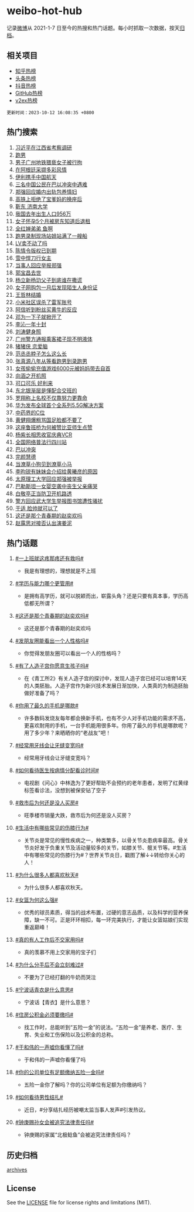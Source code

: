 # weibo-hot-hub

记录[微博](https://www.weibo.com)从 2021-1-7 日至今的热搜和热门话题。每小时抓取一次数据，按天[归档](archives)。

## 相关项目

- [知乎热榜](https://github.com/lonnyzhang423/zhihu-hot-hub)
- [头条热榜](https://github.com/lonnyzhang423/toutiao-hot-hub)
- [抖音热榜](https://github.com/lonnyzhang423/douyin-hot-hub)
- [GitHub热榜](https://github.com/lonnyzhang423/github-hot-hub)
- [v2ex热榜](https://github.com/lonnyzhang423/v2ex-hot-hub)


`更新时间：2023-10-12 16:08:35 +0800`

## 热门搜索

1. [习近平在江西省考察调研](https://m.weibo.cn/search?containerid=100103type%3D1%26t%3D10%26q%3D%23%E4%B9%A0%E8%BF%91%E5%B9%B3%E5%9C%A8%E6%B1%9F%E8%A5%BF%E7%9C%81%E8%80%83%E5%AF%9F%E8%B0%83%E7%A0%94%23&stream_entry_id=51&isnewpage=1&extparam=seat%3D1%26stream_entry_id%3D51%26pos%3D0%26filter_type%3Drealtimehot%26q%3D%2523%25E4%25B9%25A0%25E8%25BF%2591%25E5%25B9%25B3%25E5%259C%25A8%25E6%25B1%259F%25E8%25A5%25BF%25E7%259C%2581%25E8%2580%2583%25E5%25AF%259F%25E8%25B0%2583%25E7%25A0%2594%2523%26dgr%3D0%26c_type%3D51%26cate%3D10103%26display_time%3D1697098114%26pre_seqid%3D169709811424102026166)
1. [跑男](https://m.weibo.cn/search?containerid=100103type%3D1%26t%3D10%26q%3D%E8%B7%91%E7%94%B7&stream_entry_id=31&isnewpage=1&extparam=seat%3D1%26band_rank%3D1%26cate%3D5001%26stream_entry_id%3D31%26lcate%3D5001%26q%3D%25E8%25B7%2591%25E7%2594%25B7%26pos%3D0%26flag%3D16%26c_type%3D31%26dgr%3D0%26realpos%3D1%26filter_type%3Drealtimehot%26display_time%3D1697098114%26pre_seqid%3D169709811424102026166)
1. [男子广州地铁猥亵女子被行拘](https://m.weibo.cn/search?containerid=100103type%3D1%26t%3D10%26q%3D%23%E7%94%B7%E5%AD%90%E5%B9%BF%E5%B7%9E%E5%9C%B0%E9%93%81%E7%8C%A5%E4%BA%B5%E5%A5%B3%E5%AD%90%E8%A2%AB%E8%A1%8C%E6%8B%98%23&stream_entry_id=31&isnewpage=1&extparam=seat%3D1%26band_rank%3D2%26cate%3D5001%26stream_entry_id%3D31%26lcate%3D5001%26q%3D%2523%25E7%2594%25B7%25E5%25AD%2590%25E5%25B9%25BF%25E5%25B7%259E%25E5%259C%25B0%25E9%2593%2581%25E7%258C%25A5%25E4%25BA%25B5%25E5%25A5%25B3%25E5%25AD%2590%25E8%25A2%25AB%25E8%25A1%258C%25E6%258B%2598%2523%26pos%3D1%26flag%3D1%26c_type%3D31%26dgr%3D0%26realpos%3D2%26filter_type%3Drealtimehot%26display_time%3D1697098114%26pre_seqid%3D169709811424102026166)
1. [在阿根廷采撷多彩风情](https://m.weibo.cn/search?containerid=100103type%3D1%26t%3D10%26q%3D%23%E5%9C%A8%E9%98%BF%E6%A0%B9%E5%BB%B7%E9%87%87%E6%92%B7%E5%A4%9A%E5%BD%A9%E9%A3%8E%E6%83%85%23&stream_entry_id=31&isnewpage=1&extparam=seat%3D1%26band_rank%3D3%26cate%3D5001%26stream_entry_id%3D31%26lcate%3D5001%26q%3D%2523%25E5%259C%25A8%25E9%2598%25BF%25E6%25A0%25B9%25E5%25BB%25B7%25E9%2587%2587%25E6%2592%25B7%25E5%25A4%259A%25E5%25BD%25A9%25E9%25A3%258E%25E6%2583%2585%2523%26pos%3D2%26flag%3D1%26c_type%3D31%26dgr%3D0%26realpos%3D3%26filter_type%3Drealtimehot%26display_time%3D1697098114%26pre_seqid%3D169709811424102026166)
1. [伊利携手中国航天](https://m.weibo.cn/search?containerid=100103type%3D1%26t%3D10%26q%3D%23%E4%BC%8A%E5%88%A9%E6%90%BA%E6%89%8B%E4%B8%AD%E5%9B%BD%E8%88%AA%E5%A4%A9%23&stream_entry_id=31&isnewpage=1&extparam=seat%3D1%26band_rank%3D4%26stream_entry_id%3D31%26is_ad_pos%3D1%26adid%3D207542%26lcate%3D5001%26topic_ad%3D1%26pos%3D3%26filter_type%3Drealtimehot%26q%3D%2523%25E4%25BC%258A%25E5%2588%25A9%25E6%2590%25BA%25E6%2589%258B%25E4%25B8%25AD%25E5%259B%25BD%25E8%2588%25AA%25E5%25A4%25A9%2523%26dgr%3D0%26c_type%3D31%26cate%3D5001%26display_time%3D1697098114%26pre_seqid%3D169709811424102026166)
1. [三名中国公民在巴以冲突中遇难](https://m.weibo.cn/search?containerid=100103type%3D1%26t%3D10%26q%3D%23%E4%B8%89%E5%90%8D%E4%B8%AD%E5%9B%BD%E5%85%AC%E6%B0%91%E5%9C%A8%E5%B7%B4%E4%BB%A5%E5%86%B2%E7%AA%81%E4%B8%AD%E9%81%87%E9%9A%BE%23&stream_entry_id=31&isnewpage=1&extparam=seat%3D1%26band_rank%3D4%26cate%3D5001%26stream_entry_id%3D31%26lcate%3D5001%26q%3D%2523%25E4%25B8%2589%25E5%2590%258D%25E4%25B8%25AD%25E5%259B%25BD%25E5%2585%25AC%25E6%25B0%2591%25E5%259C%25A8%25E5%25B7%25B4%25E4%25BB%25A5%25E5%2586%25B2%25E7%25AA%2581%25E4%25B8%25AD%25E9%2581%2587%25E9%259A%25BE%2523%26pos%3D4%26flag%3D1%26c_type%3D31%26dgr%3D0%26realpos%3D4%26filter_type%3Drealtimehot%26display_time%3D1697098114%26pre_seqid%3D169709811424102026166)
1. [郑强回应婚内出轨包养情妇](https://m.weibo.cn/search?containerid=100103type%3D1%26t%3D10%26q%3D%23%E9%83%91%E5%BC%BA%E5%9B%9E%E5%BA%94%E5%A9%9A%E5%86%85%E5%87%BA%E8%BD%A8%E5%8C%85%E5%85%BB%E6%83%85%E5%A6%87%23&stream_entry_id=31&isnewpage=1&extparam=seat%3D1%26band_rank%3D5%26cate%3D5001%26stream_entry_id%3D31%26lcate%3D5001%26q%3D%2523%25E9%2583%2591%25E5%25BC%25BA%25E5%259B%259E%25E5%25BA%2594%25E5%25A9%259A%25E5%2586%2585%25E5%2587%25BA%25E8%25BD%25A8%25E5%258C%2585%25E5%2585%25BB%25E6%2583%2585%25E5%25A6%2587%2523%26pos%3D5%26flag%3D2%26c_type%3D31%26dgr%3D0%26realpos%3D5%26filter_type%3Drealtimehot%26display_time%3D1697098114%26pre_seqid%3D169709811424102026166)
1. [高铁上拒绝了宝爹妈的换座后](https://m.weibo.cn/search?containerid=100103type%3D1%26t%3D10%26q%3D%23%E9%AB%98%E9%93%81%E4%B8%8A%E6%8B%92%E7%BB%9D%E4%BA%86%E5%AE%9D%E7%88%B9%E5%A6%88%E7%9A%84%E6%8D%A2%E5%BA%A7%E5%90%8E%23&stream_entry_id=31&isnewpage=1&extparam=seat%3D1%26band_rank%3D6%26cate%3D5001%26stream_entry_id%3D31%26lcate%3D5001%26q%3D%2523%25E9%25AB%2598%25E9%2593%2581%25E4%25B8%258A%25E6%258B%2592%25E7%25BB%259D%25E4%25BA%2586%25E5%25AE%259D%25E7%2588%25B9%25E5%25A6%2588%25E7%259A%2584%25E6%258D%25A2%25E5%25BA%25A7%25E5%2590%258E%2523%26pos%3D6%26flag%3D2%26c_type%3D31%26dgr%3D0%26realpos%3D6%26filter_type%3Drealtimehot%26display_time%3D1697098114%26pre_seqid%3D169709811424102026166)
1. [靳东 济南大学](https://m.weibo.cn/search?containerid=100103type%3D1%26t%3D10%26q%3D%E9%9D%B3%E4%B8%9C+%E6%B5%8E%E5%8D%97%E5%A4%A7%E5%AD%A6&stream_entry_id=31&isnewpage=1&extparam=seat%3D1%26band_rank%3D7%26cate%3D5001%26stream_entry_id%3D31%26lcate%3D5001%26q%3D%25E9%259D%25B3%25E4%25B8%259C%2520%25E6%25B5%258E%25E5%258D%2597%25E5%25A4%25A7%25E5%25AD%25A6%26pos%3D7%26flag%3D1%26c_type%3D31%26dgr%3D0%26realpos%3D7%26filter_type%3Drealtimehot%26display_time%3D1697098114%26pre_seqid%3D169709811424102026166)
1. [我国去年出生人口956万](https://m.weibo.cn/search?containerid=100103type%3D1%26t%3D10%26q%3D%23%E6%88%91%E5%9B%BD%E5%8E%BB%E5%B9%B4%E5%87%BA%E7%94%9F%E4%BA%BA%E5%8F%A3956%E4%B8%87%23&stream_entry_id=31&isnewpage=1&extparam=seat%3D1%26band_rank%3D8%26cate%3D5001%26stream_entry_id%3D31%26lcate%3D5001%26q%3D%2523%25E6%2588%2591%25E5%259B%25BD%25E5%258E%25BB%25E5%25B9%25B4%25E5%2587%25BA%25E7%2594%259F%25E4%25BA%25BA%25E5%258F%25A3956%25E4%25B8%2587%2523%26pos%3D8%26flag%3D1%26c_type%3D31%26dgr%3D0%26realpos%3D8%26filter_type%3Drealtimehot%26display_time%3D1697098114%26pre_seqid%3D169709811424102026166)
1. [女子怀孕5个月被房东知道后退租](https://m.weibo.cn/search?containerid=100103type%3D1%26t%3D10%26q%3D%23%E5%A5%B3%E5%AD%90%E6%80%80%E5%AD%955%E4%B8%AA%E6%9C%88%E8%A2%AB%E6%88%BF%E4%B8%9C%E7%9F%A5%E9%81%93%E5%90%8E%E9%80%80%E7%A7%9F%23&stream_entry_id=31&isnewpage=1&extparam=seat%3D1%26band_rank%3D9%26cate%3D5001%26stream_entry_id%3D31%26lcate%3D5001%26q%3D%2523%25E5%25A5%25B3%25E5%25AD%2590%25E6%2580%2580%25E5%25AD%25955%25E4%25B8%25AA%25E6%259C%2588%25E8%25A2%25AB%25E6%2588%25BF%25E4%25B8%259C%25E7%259F%25A5%25E9%2581%2593%25E5%2590%258E%25E9%2580%2580%25E7%25A7%259F%2523%26pos%3D9%26flag%3D2%26c_type%3D31%26dgr%3D0%26realpos%3D9%26filter_type%3Drealtimehot%26display_time%3D1697098114%26pre_seqid%3D169709811424102026166)
1. [全红婵弟弟 鱼啊](https://m.weibo.cn/search?containerid=100103type%3D1%26t%3D10%26q%3D%E5%85%A8%E7%BA%A2%E5%A9%B5%E5%BC%9F%E5%BC%9F+%E9%B1%BC%E5%95%8A&stream_entry_id=31&isnewpage=1&extparam=seat%3D1%26band_rank%3D10%26cate%3D5001%26stream_entry_id%3D31%26lcate%3D5001%26q%3D%25E5%2585%25A8%25E7%25BA%25A2%25E5%25A9%25B5%25E5%25BC%259F%25E5%25BC%259F%2520%25E9%25B1%25BC%25E5%2595%258A%26pos%3D10%26flag%3D0%26c_type%3D31%26dgr%3D0%26realpos%3D10%26filter_type%3Drealtimehot%26display_time%3D1697098114%26pre_seqid%3D169709811424102026166)
1. [跑男录制现场站姐站满了一艘船](https://m.weibo.cn/search?containerid=100103type%3D1%26t%3D10%26q%3D%23%E8%B7%91%E7%94%B7%E5%BD%95%E5%88%B6%E7%8E%B0%E5%9C%BA%E7%AB%99%E5%A7%90%E7%AB%99%E6%BB%A1%E4%BA%86%E4%B8%80%E8%89%98%E8%88%B9%23&stream_entry_id=31&isnewpage=1&extparam=seat%3D1%26band_rank%3D11%26cate%3D5001%26stream_entry_id%3D31%26lcate%3D5001%26q%3D%2523%25E8%25B7%2591%25E7%2594%25B7%25E5%25BD%2595%25E5%2588%25B6%25E7%258E%25B0%25E5%259C%25BA%25E7%25AB%2599%25E5%25A7%2590%25E7%25AB%2599%25E6%25BB%25A1%25E4%25BA%2586%25E4%25B8%2580%25E8%2589%2598%25E8%2588%25B9%2523%26pos%3D11%26flag%3D1%26c_type%3D31%26dgr%3D0%26realpos%3D11%26filter_type%3Drealtimehot%26display_time%3D1697098114%26pre_seqid%3D169709811424102026166)
1. [LV卖不动了吗](https://m.weibo.cn/search?containerid=100103type%3D1%26t%3D10%26q%3D%23LV%E5%8D%96%E4%B8%8D%E5%8A%A8%E4%BA%86%E5%90%97%23&stream_entry_id=31&isnewpage=1&extparam=seat%3D1%26band_rank%3D12%26cate%3D5001%26stream_entry_id%3D31%26lcate%3D5001%26q%3D%2523LV%25E5%258D%2596%25E4%25B8%258D%25E5%258A%25A8%25E4%25BA%2586%25E5%2590%2597%2523%26pos%3D12%26flag%3D1%26c_type%3D31%26dgr%3D0%26realpos%3D12%26filter_type%3Drealtimehot%26display_time%3D1697098114%26pre_seqid%3D169709811424102026166)
1. [陈情令版权已到期](https://m.weibo.cn/search?containerid=100103type%3D1%26t%3D10%26q%3D%23%E9%99%88%E6%83%85%E4%BB%A4%E7%89%88%E6%9D%83%E5%B7%B2%E5%88%B0%E6%9C%9F%23&stream_entry_id=31&isnewpage=1&extparam=seat%3D1%26band_rank%3D13%26cate%3D5001%26stream_entry_id%3D31%26lcate%3D5001%26q%3D%2523%25E9%2599%2588%25E6%2583%2585%25E4%25BB%25A4%25E7%2589%2588%25E6%259D%2583%25E5%25B7%25B2%25E5%2588%25B0%25E6%259C%259F%2523%26pos%3D13%26flag%3D1%26c_type%3D31%26dgr%3D0%26realpos%3D13%26filter_type%3Drealtimehot%26display_time%3D1697098114%26pre_seqid%3D169709811424102026166)
1. [雪中悍刀行女主](https://m.weibo.cn/search?containerid=100103type%3D1%26t%3D10%26q%3D%23%E9%9B%AA%E4%B8%AD%E6%82%8D%E5%88%80%E8%A1%8C%E5%A5%B3%E4%B8%BB%23&stream_entry_id=31&isnewpage=1&extparam=seat%3D1%26band_rank%3D14%26cate%3D5001%26stream_entry_id%3D31%26lcate%3D5001%26q%3D%2523%25E9%259B%25AA%25E4%25B8%25AD%25E6%2582%258D%25E5%2588%2580%25E8%25A1%258C%25E5%25A5%25B3%25E4%25B8%25BB%2523%26pos%3D14%26flag%3D0%26c_type%3D31%26dgr%3D0%26realpos%3D14%26filter_type%3Drealtimehot%26display_time%3D1697098114%26pre_seqid%3D169709811424102026166)
1. [当事人回应举报郑强](https://m.weibo.cn/search?containerid=100103type%3D1%26t%3D10%26q%3D%23%E5%BD%93%E4%BA%8B%E4%BA%BA%E5%9B%9E%E5%BA%94%E4%B8%BE%E6%8A%A5%E9%83%91%E5%BC%BA%23&stream_entry_id=31&isnewpage=1&extparam=seat%3D1%26band_rank%3D15%26cate%3D5001%26stream_entry_id%3D31%26lcate%3D5001%26q%3D%2523%25E5%25BD%2593%25E4%25BA%258B%25E4%25BA%25BA%25E5%259B%259E%25E5%25BA%2594%25E4%25B8%25BE%25E6%258A%25A5%25E9%2583%2591%25E5%25BC%25BA%2523%26pos%3D15%26flag%3D1%26c_type%3D31%26dgr%3D0%26realpos%3D15%26filter_type%3Drealtimehot%26display_time%3D1697098114%26pre_seqid%3D169709811424102026166)
1. [郭宝昌去世](https://m.weibo.cn/search?containerid=100103type%3D1%26t%3D10%26q%3D%23%E9%83%AD%E5%AE%9D%E6%98%8C%E5%8E%BB%E4%B8%96%23&stream_entry_id=31&isnewpage=1&extparam=seat%3D1%26band_rank%3D16%26cate%3D5001%26stream_entry_id%3D31%26lcate%3D5001%26q%3D%2523%25E9%2583%25AD%25E5%25AE%259D%25E6%2598%258C%25E5%258E%25BB%25E4%25B8%2596%2523%26pos%3D16%26flag%3D1%26c_type%3D31%26dgr%3D0%26realpos%3D16%26filter_type%3Drealtimehot%26display_time%3D1697098114%26pre_seqid%3D169709811424102026166)
1. [杨立新杨玏父子到底谁在撒谎](https://m.weibo.cn/search?containerid=100103type%3D1%26t%3D10%26q%3D%23%E6%9D%A8%E7%AB%8B%E6%96%B0%E6%9D%A8%E7%8E%8F%E7%88%B6%E5%AD%90%E5%88%B0%E5%BA%95%E8%B0%81%E5%9C%A8%E6%92%92%E8%B0%8E%23&stream_entry_id=31&isnewpage=1&extparam=seat%3D1%26band_rank%3D17%26cate%3D5001%26stream_entry_id%3D31%26lcate%3D5001%26q%3D%2523%25E6%259D%25A8%25E7%25AB%258B%25E6%2596%25B0%25E6%259D%25A8%25E7%258E%258F%25E7%2588%25B6%25E5%25AD%2590%25E5%2588%25B0%25E5%25BA%2595%25E8%25B0%2581%25E5%259C%25A8%25E6%2592%2592%25E8%25B0%258E%2523%26pos%3D17%26flag%3D2%26c_type%3D31%26dgr%3D0%26realpos%3D17%26filter_type%3Drealtimehot%26display_time%3D1697098114%26pre_seqid%3D169709811424102026166)
1. [女子网购包一月后发现陌生人身份证](https://m.weibo.cn/search?containerid=100103type%3D1%26t%3D10%26q%3D%23%E5%A5%B3%E5%AD%90%E7%BD%91%E8%B4%AD%E5%8C%85%E4%B8%80%E6%9C%88%E5%90%8E%E5%8F%91%E7%8E%B0%E9%99%8C%E7%94%9F%E4%BA%BA%E8%BA%AB%E4%BB%BD%E8%AF%81%23&stream_entry_id=31&isnewpage=1&extparam=seat%3D1%26band_rank%3D18%26cate%3D5001%26stream_entry_id%3D31%26lcate%3D5001%26q%3D%2523%25E5%25A5%25B3%25E5%25AD%2590%25E7%25BD%2591%25E8%25B4%25AD%25E5%258C%2585%25E4%25B8%2580%25E6%259C%2588%25E5%2590%258E%25E5%258F%2591%25E7%258E%25B0%25E9%2599%258C%25E7%2594%259F%25E4%25BA%25BA%25E8%25BA%25AB%25E4%25BB%25BD%25E8%25AF%2581%2523%26pos%3D18%26flag%3D0%26c_type%3D31%26dgr%3D0%26realpos%3D18%26filter_type%3Drealtimehot%26display_time%3D1697098114%26pre_seqid%3D169709811424102026166)
1. [王哲林结婚](https://m.weibo.cn/search?containerid=100103type%3D1%26t%3D10%26q%3D%E7%8E%8B%E5%93%B2%E6%9E%97%E7%BB%93%E5%A9%9A&stream_entry_id=31&isnewpage=1&extparam=seat%3D1%26band_rank%3D19%26cate%3D5001%26stream_entry_id%3D31%26lcate%3D5001%26q%3D%25E7%258E%258B%25E5%2593%25B2%25E6%259E%2597%25E7%25BB%2593%25E5%25A9%259A%26pos%3D19%26flag%3D1%26c_type%3D31%26dgr%3D0%26realpos%3D19%26filter_type%3Drealtimehot%26display_time%3D1697098114%26pre_seqid%3D169709811424102026166)
1. [小米社区误杀了雷军账号](https://m.weibo.cn/search?containerid=100103type%3D1%26t%3D10%26q%3D%23%E5%B0%8F%E7%B1%B3%E7%A4%BE%E5%8C%BA%E8%AF%AF%E6%9D%80%E4%BA%86%E9%9B%B7%E5%86%9B%E8%B4%A6%E5%8F%B7%23&stream_entry_id=31&isnewpage=1&extparam=seat%3D1%26band_rank%3D20%26cate%3D5001%26stream_entry_id%3D31%26lcate%3D5001%26q%3D%2523%25E5%25B0%258F%25E7%25B1%25B3%25E7%25A4%25BE%25E5%258C%25BA%25E8%25AF%25AF%25E6%259D%2580%25E4%25BA%2586%25E9%259B%25B7%25E5%2586%259B%25E8%25B4%25A6%25E5%258F%25B7%2523%26pos%3D20%26flag%3D1%26c_type%3D31%26dgr%3D0%26realpos%3D20%26filter_type%3Drealtimehot%26display_time%3D1697098114%26pre_seqid%3D169709811424102026166)
1. [阿信听到粉丝买黄牛的反应](https://m.weibo.cn/search?containerid=100103type%3D1%26t%3D10%26q%3D%23%E9%98%BF%E4%BF%A1%E5%90%AC%E5%88%B0%E7%B2%89%E4%B8%9D%E4%B9%B0%E9%BB%84%E7%89%9B%E7%9A%84%E5%8F%8D%E5%BA%94%23&stream_entry_id=31&isnewpage=1&extparam=seat%3D1%26band_rank%3D21%26cate%3D5001%26stream_entry_id%3D31%26lcate%3D5001%26q%3D%2523%25E9%2598%25BF%25E4%25BF%25A1%25E5%2590%25AC%25E5%2588%25B0%25E7%25B2%2589%25E4%25B8%259D%25E4%25B9%25B0%25E9%25BB%2584%25E7%2589%259B%25E7%259A%2584%25E5%258F%258D%25E5%25BA%2594%2523%26pos%3D21%26flag%3D0%26c_type%3D31%26dgr%3D0%26realpos%3D21%26filter_type%3Drealtimehot%26display_time%3D1697098114%26pre_seqid%3D169709811424102026166)
1. [邓为一下子就掀开了](https://m.weibo.cn/search?containerid=100103type%3D1%26t%3D10%26q%3D%23%E9%82%93%E4%B8%BA%E4%B8%80%E4%B8%8B%E5%AD%90%E5%B0%B1%E6%8E%80%E5%BC%80%E4%BA%86%23&stream_entry_id=31&isnewpage=1&extparam=seat%3D1%26band_rank%3D22%26cate%3D5001%26stream_entry_id%3D31%26lcate%3D5001%26q%3D%2523%25E9%2582%2593%25E4%25B8%25BA%25E4%25B8%2580%25E4%25B8%258B%25E5%25AD%2590%25E5%25B0%25B1%25E6%258E%2580%25E5%25BC%2580%25E4%25BA%2586%2523%26pos%3D22%26flag%3D0%26c_type%3D31%26dgr%3D0%26realpos%3D22%26filter_type%3Drealtimehot%26display_time%3D1697098114%26pre_seqid%3D169709811424102026166)
1. [李沁一年十封](https://m.weibo.cn/search?containerid=100103type%3D1%26t%3D10%26q%3D%23%E6%9D%8E%E6%B2%81%E4%B8%80%E5%B9%B4%E5%8D%81%E5%B0%81%23&stream_entry_id=31&isnewpage=1&extparam=seat%3D1%26band_rank%3D23%26cate%3D5001%26stream_entry_id%3D31%26lcate%3D5001%26q%3D%2523%25E6%259D%258E%25E6%25B2%2581%25E4%25B8%2580%25E5%25B9%25B4%25E5%258D%2581%25E5%25B0%2581%2523%26pos%3D23%26flag%3D1%26c_type%3D31%26dgr%3D0%26realpos%3D23%26filter_type%3Drealtimehot%26display_time%3D1697098114%26pre_seqid%3D169709811424102026166)
1. [刘涛健身照](https://m.weibo.cn/search?containerid=100103type%3D1%26t%3D10%26q%3D%E5%88%98%E6%B6%9B%E5%81%A5%E8%BA%AB%E7%85%A7&stream_entry_id=31&isnewpage=1&extparam=seat%3D1%26band_rank%3D24%26cate%3D5001%26stream_entry_id%3D31%26lcate%3D5001%26q%3D%25E5%2588%2598%25E6%25B6%259B%25E5%2581%25A5%25E8%25BA%25AB%25E7%2585%25A7%26pos%3D24%26flag%3D1%26c_type%3D31%26dgr%3D0%26realpos%3D24%26filter_type%3Drealtimehot%26display_time%3D1697098114%26pre_seqid%3D169709811424102026166)
1. [广州警方通报乘客裙子现不明液体](https://m.weibo.cn/search?containerid=100103type%3D1%26t%3D10%26q%3D%23%E5%B9%BF%E5%B7%9E%E8%AD%A6%E6%96%B9%E9%80%9A%E6%8A%A5%E4%B9%98%E5%AE%A2%E8%A3%99%E5%AD%90%E7%8E%B0%E4%B8%8D%E6%98%8E%E6%B6%B2%E4%BD%93%23&stream_entry_id=31&isnewpage=1&extparam=seat%3D1%26band_rank%3D25%26cate%3D5001%26stream_entry_id%3D31%26lcate%3D5001%26q%3D%2523%25E5%25B9%25BF%25E5%25B7%259E%25E8%25AD%25A6%25E6%2596%25B9%25E9%2580%259A%25E6%258A%25A5%25E4%25B9%2598%25E5%25AE%25A2%25E8%25A3%2599%25E5%25AD%2590%25E7%258E%25B0%25E4%25B8%258D%25E6%2598%258E%25E6%25B6%25B2%25E4%25BD%2593%2523%26pos%3D25%26flag%3D0%26c_type%3D31%26dgr%3D0%26realpos%3D25%26filter_type%3Drealtimehot%26display_time%3D1697098114%26pre_seqid%3D169709811424102026166)
1. [猪猪侠 恋爱脑](https://m.weibo.cn/search?containerid=100103type%3D1%26t%3D10%26q%3D%E7%8C%AA%E7%8C%AA%E4%BE%A0+%E6%81%8B%E7%88%B1%E8%84%91&stream_entry_id=31&isnewpage=1&extparam=seat%3D1%26band_rank%3D26%26cate%3D5001%26stream_entry_id%3D31%26lcate%3D5001%26q%3D%25E7%258C%25AA%25E7%258C%25AA%25E4%25BE%25A0%2520%25E6%2581%258B%25E7%2588%25B1%25E8%2584%2591%26pos%3D26%26flag%3D1%26c_type%3D31%26dgr%3D0%26realpos%3D26%26filter_type%3Drealtimehot%26display_time%3D1697098114%26pre_seqid%3D169709811424102026166)
1. [范丞丞脖子怎么这么长](https://m.weibo.cn/search?containerid=100103type%3D1%26t%3D10%26q%3D%23%E8%8C%83%E4%B8%9E%E4%B8%9E%E8%84%96%E5%AD%90%E6%80%8E%E4%B9%88%E8%BF%99%E4%B9%88%E9%95%BF%23&stream_entry_id=31&isnewpage=1&extparam=seat%3D1%26band_rank%3D27%26cate%3D5001%26stream_entry_id%3D31%26lcate%3D5001%26q%3D%2523%25E8%258C%2583%25E4%25B8%259E%25E4%25B8%259E%25E8%2584%2596%25E5%25AD%2590%25E6%2580%258E%25E4%25B9%2588%25E8%25BF%2599%25E4%25B9%2588%25E9%2595%25BF%2523%26pos%3D27%26flag%3D1%26c_type%3D31%26dgr%3D0%26realpos%3D27%26filter_type%3Drealtimehot%26display_time%3D1697098114%26pre_seqid%3D169709811424102026166)
1. [张真源八年从等看跑男到录跑男](https://m.weibo.cn/search?containerid=100103type%3D1%26t%3D10%26q%3D%23%E5%BC%A0%E7%9C%9F%E6%BA%90%E5%85%AB%E5%B9%B4%E4%BB%8E%E7%AD%89%E7%9C%8B%E8%B7%91%E7%94%B7%E5%88%B0%E5%BD%95%E8%B7%91%E7%94%B7%23&stream_entry_id=31&isnewpage=1&extparam=seat%3D1%26band_rank%3D28%26cate%3D5001%26stream_entry_id%3D31%26lcate%3D5001%26q%3D%2523%25E5%25BC%25A0%25E7%259C%259F%25E6%25BA%2590%25E5%2585%25AB%25E5%25B9%25B4%25E4%25BB%258E%25E7%25AD%2589%25E7%259C%258B%25E8%25B7%2591%25E7%2594%25B7%25E5%2588%25B0%25E5%25BD%2595%25E8%25B7%2591%25E7%2594%25B7%2523%26pos%3D28%26flag%3D1%26c_type%3D31%26dgr%3D0%26realpos%3D28%26filter_type%3Drealtimehot%26display_time%3D1697098114%26pre_seqid%3D169709811424102026166)
1. [女孩偷偷充值游戏6000元被妈妈带去自首](https://m.weibo.cn/search?containerid=100103type%3D1%26t%3D10%26q%3D%23%E5%A5%B3%E5%AD%A9%E5%81%B7%E5%81%B7%E5%85%85%E5%80%BC%E6%B8%B8%E6%88%8F6000%E5%85%83%E8%A2%AB%E5%A6%88%E5%A6%88%E5%B8%A6%E5%8E%BB%E8%87%AA%E9%A6%96%23&stream_entry_id=31&isnewpage=1&extparam=seat%3D1%26band_rank%3D29%26cate%3D5001%26stream_entry_id%3D31%26lcate%3D5001%26q%3D%2523%25E5%25A5%25B3%25E5%25AD%25A9%25E5%2581%25B7%25E5%2581%25B7%25E5%2585%2585%25E5%2580%25BC%25E6%25B8%25B8%25E6%2588%258F6000%25E5%2585%2583%25E8%25A2%25AB%25E5%25A6%2588%25E5%25A6%2588%25E5%25B8%25A6%25E5%258E%25BB%25E8%2587%25AA%25E9%25A6%2596%2523%26pos%3D29%26flag%3D0%26c_type%3D31%26dgr%3D0%26realpos%3D29%26filter_type%3Drealtimehot%26display_time%3D1697098114%26pre_seqid%3D169709811424102026166)
1. [向涵之开机照](https://m.weibo.cn/search?containerid=100103type%3D1%26t%3D10%26q%3D%23%E5%90%91%E6%B6%B5%E4%B9%8B%E5%BC%80%E6%9C%BA%E7%85%A7%23&stream_entry_id=31&isnewpage=1&extparam=seat%3D1%26band_rank%3D30%26cate%3D5001%26stream_entry_id%3D31%26lcate%3D5001%26q%3D%2523%25E5%2590%2591%25E6%25B6%25B5%25E4%25B9%258B%25E5%25BC%2580%25E6%259C%25BA%25E7%2585%25A7%2523%26pos%3D30%26flag%3D1%26c_type%3D31%26dgr%3D0%26realpos%3D30%26filter_type%3Drealtimehot%26display_time%3D1697098114%26pre_seqid%3D169709811424102026166)
1. [可口可乐 好利来](https://m.weibo.cn/search?containerid=100103type%3D1%26t%3D10%26q%3D%E5%8F%AF%E5%8F%A3%E5%8F%AF%E4%B9%90+%E5%A5%BD%E5%88%A9%E6%9D%A5&stream_entry_id=31&isnewpage=1&extparam=seat%3D1%26band_rank%3D31%26cate%3D5001%26stream_entry_id%3D31%26lcate%3D5001%26q%3D%25E5%258F%25AF%25E5%258F%25A3%25E5%258F%25AF%25E4%25B9%2590%2520%25E5%25A5%25BD%25E5%2588%25A9%25E6%259D%25A5%26pos%3D31%26flag%3D1%26c_type%3D31%26dgr%3D0%26realpos%3D31%26filter_type%3Drealtimehot%26display_time%3D1697098114%26pre_seqid%3D169709811424102026166)
1. [东北银渐层是懂配合交班的](https://m.weibo.cn/search?containerid=100103type%3D1%26t%3D10%26q%3D%23%E4%B8%9C%E5%8C%97%E9%93%B6%E6%B8%90%E5%B1%82%E6%98%AF%E6%87%82%E9%85%8D%E5%90%88%E4%BA%A4%E7%8F%AD%E7%9A%84%23&stream_entry_id=31&isnewpage=1&extparam=seat%3D1%26band_rank%3D32%26cate%3D5001%26stream_entry_id%3D31%26lcate%3D5001%26q%3D%2523%25E4%25B8%259C%25E5%258C%2597%25E9%2593%25B6%25E6%25B8%2590%25E5%25B1%2582%25E6%2598%25AF%25E6%2587%2582%25E9%2585%258D%25E5%2590%2588%25E4%25BA%25A4%25E7%258F%25AD%25E7%259A%2584%2523%26pos%3D32%26flag%3D1%26c_type%3D31%26dgr%3D0%26realpos%3D32%26filter_type%3Drealtimehot%26display_time%3D1697098114%26pre_seqid%3D169709811424102026166)
1. [罗翔称上名校不仅靠努力更靠命](https://m.weibo.cn/search?containerid=100103type%3D1%26t%3D10%26q%3D%23%E7%BD%97%E7%BF%94%E7%A7%B0%E4%B8%8A%E5%90%8D%E6%A0%A1%E4%B8%8D%E4%BB%85%E9%9D%A0%E5%8A%AA%E5%8A%9B%E6%9B%B4%E9%9D%A0%E5%91%BD%23&stream_entry_id=31&isnewpage=1&extparam=seat%3D1%26band_rank%3D33%26cate%3D5001%26stream_entry_id%3D31%26lcate%3D5001%26q%3D%2523%25E7%25BD%2597%25E7%25BF%2594%25E7%25A7%25B0%25E4%25B8%258A%25E5%2590%258D%25E6%25A0%25A1%25E4%25B8%258D%25E4%25BB%2585%25E9%259D%25A0%25E5%258A%25AA%25E5%258A%259B%25E6%259B%25B4%25E9%259D%25A0%25E5%2591%25BD%2523%26pos%3D33%26flag%3D1%26c_type%3D31%26dgr%3D0%26realpos%3D33%26filter_type%3Drealtimehot%26display_time%3D1697098114%26pre_seqid%3D169709811424102026166)
1. [华为发布全球首个全系列5.5G解决方案](https://m.weibo.cn/search?containerid=100103type%3D1%26t%3D10%26q%3D%23%E5%8D%8E%E4%B8%BA%E5%8F%91%E5%B8%83%E5%85%A8%E7%90%83%E9%A6%96%E4%B8%AA%E5%85%A8%E7%B3%BB%E5%88%975.5G%E8%A7%A3%E5%86%B3%E6%96%B9%E6%A1%88%23&stream_entry_id=31&isnewpage=1&extparam=seat%3D1%26band_rank%3D34%26cate%3D5001%26stream_entry_id%3D31%26lcate%3D5001%26q%3D%2523%25E5%258D%258E%25E4%25B8%25BA%25E5%258F%2591%25E5%25B8%2583%25E5%2585%25A8%25E7%2590%2583%25E9%25A6%2596%25E4%25B8%25AA%25E5%2585%25A8%25E7%25B3%25BB%25E5%2588%25975.5G%25E8%25A7%25A3%25E5%2586%25B3%25E6%2596%25B9%25E6%25A1%2588%2523%26pos%3D34%26flag%3D1%26c_type%3D31%26dgr%3D0%26realpos%3D34%26filter_type%3Drealtimehot%26display_time%3D1697098114%26pre_seqid%3D169709811424102026166)
1. [中药界的C位](https://m.weibo.cn/search?containerid=100103type%3D1%26t%3D10%26q%3D%E4%B8%AD%E8%8D%AF%E7%95%8C%E7%9A%84C%E4%BD%8D&stream_entry_id=31&isnewpage=1&extparam=seat%3D1%26band_rank%3D35%26cate%3D5001%26stream_entry_id%3D31%26lcate%3D5001%26q%3D%25E4%25B8%25AD%25E8%258D%25AF%25E7%2595%258C%25E7%259A%2584C%25E4%25BD%258D%26pos%3D35%26flag%3D1%26c_type%3D31%26dgr%3D0%26realpos%3D35%26filter_type%3Drealtimehot%26display_time%3D1697098114%26pre_seqid%3D169709811424102026166)
1. [黄健翔爆粗骂国足脸都不要了](https://m.weibo.cn/search?containerid=100103type%3D1%26t%3D10%26q%3D%23%E9%BB%84%E5%81%A5%E7%BF%94%E7%88%86%E7%B2%97%E9%AA%82%E5%9B%BD%E8%B6%B3%E8%84%B8%E9%83%BD%E4%B8%8D%E8%A6%81%E4%BA%86%23&stream_entry_id=31&isnewpage=1&extparam=seat%3D1%26band_rank%3D36%26cate%3D5001%26stream_entry_id%3D31%26lcate%3D5001%26q%3D%2523%25E9%25BB%2584%25E5%2581%25A5%25E7%25BF%2594%25E7%2588%2586%25E7%25B2%2597%25E9%25AA%2582%25E5%259B%25BD%25E8%25B6%25B3%25E8%2584%25B8%25E9%2583%25BD%25E4%25B8%258D%25E8%25A6%2581%25E4%25BA%2586%2523%26pos%3D36%26flag%3D1%26c_type%3D31%26dgr%3D0%26realpos%3D36%26filter_type%3Drealtimehot%26display_time%3D1697098114%26pre_seqid%3D169709811424102026166)
1. [这座鲁班桥为何被赞比亚师生点赞](https://m.weibo.cn/search?containerid=100103type%3D1%26t%3D10%26q%3D%23%E8%BF%99%E5%BA%A7%E9%B2%81%E7%8F%AD%E6%A1%A5%E4%B8%BA%E4%BD%95%E8%A2%AB%E8%B5%9E%E6%AF%94%E4%BA%9A%E5%B8%88%E7%94%9F%E7%82%B9%E8%B5%9E%23&stream_entry_id=31&isnewpage=1&extparam=seat%3D1%26band_rank%3D37%26cate%3D5001%26stream_entry_id%3D31%26lcate%3D5001%26q%3D%2523%25E8%25BF%2599%25E5%25BA%25A7%25E9%25B2%2581%25E7%258F%25AD%25E6%25A1%25A5%25E4%25B8%25BA%25E4%25BD%2595%25E8%25A2%25AB%25E8%25B5%259E%25E6%25AF%2594%25E4%25BA%259A%25E5%25B8%2588%25E7%2594%259F%25E7%2582%25B9%25E8%25B5%259E%2523%26pos%3D37%26flag%3D1%26c_type%3D31%26dgr%3D0%26realpos%3D37%26filter_type%3Drealtimehot%26display_time%3D1697098114%26pre_seqid%3D169709811424102026166)
1. [杨紫长相思收官庆典VCR](https://m.weibo.cn/search?containerid=100103type%3D1%26t%3D10%26q%3D%23%E6%9D%A8%E7%B4%AB%E9%95%BF%E7%9B%B8%E6%80%9D%E6%94%B6%E5%AE%98%E5%BA%86%E5%85%B8VCR%23&stream_entry_id=31&isnewpage=1&extparam=seat%3D1%26band_rank%3D38%26cate%3D5001%26stream_entry_id%3D31%26lcate%3D5001%26q%3D%2523%25E6%259D%25A8%25E7%25B4%25AB%25E9%2595%25BF%25E7%259B%25B8%25E6%2580%259D%25E6%2594%25B6%25E5%25AE%2598%25E5%25BA%2586%25E5%2585%25B8VCR%2523%26pos%3D38%26flag%3D1%26c_type%3D31%26dgr%3D0%26realpos%3D38%26filter_type%3Drealtimehot%26display_time%3D1697098114%26pre_seqid%3D169709811424102026166)
1. [全国网络普法行四川站](https://m.weibo.cn/search?containerid=100103type%3D1%26t%3D10%26q%3D%23%E5%85%A8%E5%9B%BD%E7%BD%91%E7%BB%9C%E6%99%AE%E6%B3%95%E8%A1%8C%E5%9B%9B%E5%B7%9D%E7%AB%99%23&stream_entry_id=31&isnewpage=1&extparam=seat%3D1%26band_rank%3D39%26cate%3D5001%26stream_entry_id%3D31%26lcate%3D5001%26q%3D%2523%25E5%2585%25A8%25E5%259B%25BD%25E7%25BD%2591%25E7%25BB%259C%25E6%2599%25AE%25E6%25B3%2595%25E8%25A1%258C%25E5%259B%259B%25E5%25B7%259D%25E7%25AB%2599%2523%26pos%3D39%26flag%3D0%26c_type%3D31%26dgr%3D0%26realpos%3D39%26filter_type%3Drealtimehot%26display_time%3D1697098114%26pre_seqid%3D169709811424102026166)
1. [巴以冲突](https://m.weibo.cn/search?containerid=100103type%3D1%26t%3D10%26q%3D%23%E5%B7%B4%E4%BB%A5%E5%86%B2%E7%AA%81%23&stream_entry_id=31&isnewpage=1&extparam=seat%3D1%26band_rank%3D40%26cate%3D5001%26stream_entry_id%3D31%26lcate%3D5001%26q%3D%2523%25E5%25B7%25B4%25E4%25BB%25A5%25E5%2586%25B2%25E7%25AA%2581%2523%26pos%3D40%26flag%3D1%26c_type%3D31%26dgr%3D0%26realpos%3D40%26filter_type%3Drealtimehot%26display_time%3D1697098114%26pre_seqid%3D169709811424102026166)
1. [完颜慧德](https://m.weibo.cn/search?containerid=100103type%3D1%26t%3D10%26q%3D%E5%AE%8C%E9%A2%9C%E6%85%A7%E5%BE%B7&stream_entry_id=31&isnewpage=1&extparam=seat%3D1%26band_rank%3D41%26cate%3D5001%26stream_entry_id%3D31%26lcate%3D5001%26q%3D%25E5%25AE%258C%25E9%25A2%259C%25E6%2585%25A7%25E5%25BE%25B7%26pos%3D41%26flag%3D0%26c_type%3D31%26dgr%3D0%26realpos%3D41%26filter_type%3Drealtimehot%26display_time%3D1697098114%26pre_seqid%3D169709811424102026166)
1. [当潦草小狗见到潦草小马](https://m.weibo.cn/search?containerid=100103type%3D1%26t%3D10%26q%3D%23%E5%BD%93%E6%BD%A6%E8%8D%89%E5%B0%8F%E7%8B%97%E8%A7%81%E5%88%B0%E6%BD%A6%E8%8D%89%E5%B0%8F%E9%A9%AC%23&stream_entry_id=31&isnewpage=1&extparam=seat%3D1%26band_rank%3D42%26cate%3D5001%26stream_entry_id%3D31%26lcate%3D5001%26q%3D%2523%25E5%25BD%2593%25E6%25BD%25A6%25E8%258D%2589%25E5%25B0%258F%25E7%258B%2597%25E8%25A7%2581%25E5%2588%25B0%25E6%25BD%25A6%25E8%258D%2589%25E5%25B0%258F%25E9%25A9%25AC%2523%26pos%3D42%26flag%3D0%26c_type%3D31%26dgr%3D0%26realpos%3D42%26filter_type%3Drealtimehot%26display_time%3D1697098114%26pre_seqid%3D169709811424102026166)
1. [李昀锐有妹妹会介绍给黄曦彦的原因](https://m.weibo.cn/search?containerid=100103type%3D1%26t%3D10%26q%3D%23%E6%9D%8E%E6%98%80%E9%94%90%E6%9C%89%E5%A6%B9%E5%A6%B9%E4%BC%9A%E4%BB%8B%E7%BB%8D%E7%BB%99%E9%BB%84%E6%9B%A6%E5%BD%A6%E7%9A%84%E5%8E%9F%E5%9B%A0%23&stream_entry_id=31&isnewpage=1&extparam=seat%3D1%26band_rank%3D43%26cate%3D5001%26stream_entry_id%3D31%26lcate%3D5001%26q%3D%2523%25E6%259D%258E%25E6%2598%2580%25E9%2594%2590%25E6%259C%2589%25E5%25A6%25B9%25E5%25A6%25B9%25E4%25BC%259A%25E4%25BB%258B%25E7%25BB%258D%25E7%25BB%2599%25E9%25BB%2584%25E6%259B%25A6%25E5%25BD%25A6%25E7%259A%2584%25E5%258E%259F%25E5%259B%25A0%2523%26pos%3D43%26flag%3D1%26c_type%3D31%26dgr%3D0%26realpos%3D43%26filter_type%3Drealtimehot%26display_time%3D1697098114%26pre_seqid%3D169709811424102026166)
1. [太原理工大学回应郑强被举报](https://m.weibo.cn/search?containerid=100103type%3D1%26t%3D10%26q%3D%23%E5%A4%AA%E5%8E%9F%E7%90%86%E5%B7%A5%E5%A4%A7%E5%AD%A6%E5%9B%9E%E5%BA%94%E9%83%91%E5%BC%BA%E8%A2%AB%E4%B8%BE%E6%8A%A5%23&stream_entry_id=31&isnewpage=1&extparam=seat%3D1%26band_rank%3D44%26cate%3D5001%26stream_entry_id%3D31%26lcate%3D5001%26q%3D%2523%25E5%25A4%25AA%25E5%258E%259F%25E7%2590%2586%25E5%25B7%25A5%25E5%25A4%25A7%25E5%25AD%25A6%25E5%259B%259E%25E5%25BA%2594%25E9%2583%2591%25E5%25BC%25BA%25E8%25A2%25AB%25E4%25B8%25BE%25E6%258A%25A5%2523%26pos%3D44%26flag%3D1%26c_type%3D31%26dgr%3D0%26realpos%3D44%26filter_type%3Drealtimehot%26display_time%3D1697098114%26pre_seqid%3D169709811424102026166)
1. [巴勒斯坦一女婴空袭中丧生父亲痛哭](https://m.weibo.cn/search?containerid=100103type%3D1%26t%3D10%26q%3D%23%E5%B7%B4%E5%8B%92%E6%96%AF%E5%9D%A6%E4%B8%80%E5%A5%B3%E5%A9%B4%E7%A9%BA%E8%A2%AD%E4%B8%AD%E4%B8%A7%E7%94%9F%E7%88%B6%E4%BA%B2%E7%97%9B%E5%93%AD%23&stream_entry_id=31&isnewpage=1&extparam=seat%3D1%26band_rank%3D45%26cate%3D5001%26stream_entry_id%3D31%26lcate%3D5001%26q%3D%2523%25E5%25B7%25B4%25E5%258B%2592%25E6%2596%25AF%25E5%259D%25A6%25E4%25B8%2580%25E5%25A5%25B3%25E5%25A9%25B4%25E7%25A9%25BA%25E8%25A2%25AD%25E4%25B8%25AD%25E4%25B8%25A7%25E7%2594%259F%25E7%2588%25B6%25E4%25BA%25B2%25E7%2597%259B%25E5%2593%25AD%2523%26pos%3D45%26flag%3D0%26c_type%3D31%26dgr%3D0%26realpos%3D45%26filter_type%3Drealtimehot%26display_time%3D1697098114%26pre_seqid%3D169709811424102026166)
1. [白敬亭正当防卫开机路透](https://m.weibo.cn/search?containerid=100103type%3D1%26t%3D10%26q%3D%23%E7%99%BD%E6%95%AC%E4%BA%AD%E6%AD%A3%E5%BD%93%E9%98%B2%E5%8D%AB%E5%BC%80%E6%9C%BA%E8%B7%AF%E9%80%8F%23&stream_entry_id=31&isnewpage=1&extparam=seat%3D1%26band_rank%3D46%26cate%3D5001%26stream_entry_id%3D31%26lcate%3D5001%26q%3D%2523%25E7%2599%25BD%25E6%2595%25AC%25E4%25BA%25AD%25E6%25AD%25A3%25E5%25BD%2593%25E9%2598%25B2%25E5%258D%25AB%25E5%25BC%2580%25E6%259C%25BA%25E8%25B7%25AF%25E9%2580%258F%2523%26pos%3D46%26flag%3D1%26c_type%3D31%26dgr%3D0%26realpos%3D46%26filter_type%3Drealtimehot%26display_time%3D1697098114%26pre_seqid%3D169709811424102026166)
1. [警方回应武大学生举报图书馆遭性骚扰](https://m.weibo.cn/search?containerid=100103type%3D1%26t%3D10%26q%3D%23%E8%AD%A6%E6%96%B9%E5%9B%9E%E5%BA%94%E6%AD%A6%E5%A4%A7%E5%AD%A6%E7%94%9F%E4%B8%BE%E6%8A%A5%E5%9B%BE%E4%B9%A6%E9%A6%86%E9%81%AD%E6%80%A7%E9%AA%9A%E6%89%B0%23&stream_entry_id=31&isnewpage=1&extparam=seat%3D1%26band_rank%3D47%26cate%3D5001%26stream_entry_id%3D31%26lcate%3D5001%26q%3D%2523%25E8%25AD%25A6%25E6%2596%25B9%25E5%259B%259E%25E5%25BA%2594%25E6%25AD%25A6%25E5%25A4%25A7%25E5%25AD%25A6%25E7%2594%259F%25E4%25B8%25BE%25E6%258A%25A5%25E5%259B%25BE%25E4%25B9%25A6%25E9%25A6%2586%25E9%2581%25AD%25E6%2580%25A7%25E9%25AA%259A%25E6%2589%25B0%2523%26pos%3D47%26flag%3D0%26c_type%3D31%26dgr%3D0%26realpos%3D47%26filter_type%3Drealtimehot%26display_time%3D1697098114%26pre_seqid%3D169709811424102026166)
1. [于适 脸帅就可以了](https://m.weibo.cn/search?containerid=100103type%3D1%26t%3D10%26q%3D%E4%BA%8E%E9%80%82+%E8%84%B8%E5%B8%85%E5%B0%B1%E5%8F%AF%E4%BB%A5%E4%BA%86&stream_entry_id=31&isnewpage=1&extparam=seat%3D1%26band_rank%3D48%26cate%3D5001%26stream_entry_id%3D31%26lcate%3D5001%26q%3D%25E4%25BA%258E%25E9%2580%2582%2520%25E8%2584%25B8%25E5%25B8%2585%25E5%25B0%25B1%25E5%258F%25AF%25E4%25BB%25A5%25E4%25BA%2586%26pos%3D48%26flag%3D0%26c_type%3D31%26dgr%3D0%26realpos%3D48%26filter_type%3Drealtimehot%26display_time%3D1697098114%26pre_seqid%3D169709811424102026166)
1. [这还是那个青春期的赵奕欢吗](https://m.weibo.cn/search?containerid=100103type%3D1%26t%3D10%26q%3D%23%E8%BF%99%E8%BF%98%E6%98%AF%E9%82%A3%E4%B8%AA%E9%9D%92%E6%98%A5%E6%9C%9F%E7%9A%84%E8%B5%B5%E5%A5%95%E6%AC%A2%E5%90%97%23&stream_entry_id=31&isnewpage=1&extparam=seat%3D1%26band_rank%3D49%26cate%3D5001%26stream_entry_id%3D31%26lcate%3D5001%26q%3D%2523%25E8%25BF%2599%25E8%25BF%2598%25E6%2598%25AF%25E9%2582%25A3%25E4%25B8%25AA%25E9%259D%2592%25E6%2598%25A5%25E6%259C%259F%25E7%259A%2584%25E8%25B5%25B5%25E5%25A5%2595%25E6%25AC%25A2%25E5%2590%2597%2523%26pos%3D49%26flag%3D0%26c_type%3D31%26dgr%3D0%26realpos%3D49%26filter_type%3Drealtimehot%26display_time%3D1697098114%26pre_seqid%3D169709811424102026166)
1. [赵露思对接否认出演姜泥](https://m.weibo.cn/search?containerid=100103type%3D1%26t%3D10%26q%3D%23%E8%B5%B5%E9%9C%B2%E6%80%9D%E5%AF%B9%E6%8E%A5%E5%90%A6%E8%AE%A4%E5%87%BA%E6%BC%94%E5%A7%9C%E6%B3%A5%23&stream_entry_id=31&isnewpage=1&extparam=seat%3D1%26band_rank%3D50%26cate%3D5001%26stream_entry_id%3D31%26lcate%3D5001%26q%3D%2523%25E8%25B5%25B5%25E9%259C%25B2%25E6%2580%259D%25E5%25AF%25B9%25E6%258E%25A5%25E5%2590%25A6%25E8%25AE%25A4%25E5%2587%25BA%25E6%25BC%2594%25E5%25A7%259C%25E6%25B3%25A5%2523%26pos%3D50%26flag%3D0%26c_type%3D31%26dgr%3D0%26realpos%3D50%26filter_type%3Drealtimehot%26display_time%3D1697098114%26pre_seqid%3D169709811424102026166)

## 热门话题

1. [#一上班就这疼那疼还有救吗#](https://m.weibo.cn/search?containerid=231522type%3D1%26t%3D10%26q%3D%23%E4%B8%80%E4%B8%8A%E7%8F%AD%E5%B0%B1%E8%BF%99%E7%96%BC%E9%82%A3%E7%96%BC%E8%BF%98%E6%9C%89%E6%95%91%E5%90%97%23&stream_entry_id=128&isnewpage=1&extparam=seat%3D1%26pos%3D1-0-0%26unitid%3D1696995449524%26c_type%3D128%26dgr%3D0%26lcate%3D5004%26cate%3D5004%26display_time%3D1697098115%26pre_seqid%3D169709811522192359145)
    - 我是有理想的，理想就是不上班

1. [#学历与能力哪个更管用#](https://m.weibo.cn/search?containerid=231522type%3D1%26t%3D10%26q%3D%23%E5%AD%A6%E5%8E%86%E4%B8%8E%E8%83%BD%E5%8A%9B%E5%93%AA%E4%B8%AA%E6%9B%B4%E7%AE%A1%E7%94%A8%23&stream_entry_id=128&isnewpage=1&extparam=seat%3D1%26pos%3D1-0-1%26unitid%3D1697089065703%26c_type%3D128%26dgr%3D0%26lcate%3D5004%26cate%3D5004%26display_time%3D1697098115%26pre_seqid%3D169709811522192359145)
    - 是拥有高学历，就可以脱颖而出，崭露头角？还是只要有真本事，学历高低都无所谓？

1. [#这还是那个青春期的赵奕欢吗#](https://m.weibo.cn/search?containerid=231522type%3D1%26t%3D10%26q%3D%23%E8%BF%99%E8%BF%98%E6%98%AF%E9%82%A3%E4%B8%AA%E9%9D%92%E6%98%A5%E6%9C%9F%E7%9A%84%E8%B5%B5%E5%A5%95%E6%AC%A2%E5%90%97%23&stream_entry_id=128&isnewpage=1&extparam=seat%3D1%26pos%3D1-0-2%26unitid%3D1697087870288%26c_type%3D128%26dgr%3D0%26lcate%3D5004%26cate%3D5004%26display_time%3D1697098115%26pre_seqid%3D169709811522192359145)
    - 这还是那个青春期的赵奕欢吗

1. [#发朋友圈能看出一个人性格吗#](https://m.weibo.cn/search?containerid=231522type%3D1%26t%3D10%26q%3D%23%E5%8F%91%E6%9C%8B%E5%8F%8B%E5%9C%88%E8%83%BD%E7%9C%8B%E5%87%BA%E4%B8%80%E4%B8%AA%E4%BA%BA%E6%80%A7%E6%A0%BC%E5%90%97%23&stream_entry_id=128&isnewpage=1&extparam=seat%3D1%26pos%3D1-0-3%26unitid%3D1697065984331%26c_type%3D128%26dgr%3D0%26lcate%3D5004%26cate%3D5004%26display_time%3D1697098115%26pre_seqid%3D169709811522192359145)
    - 你觉得发朋友圈可以看出一个人的性格吗？

1. [#有了人造子宫你愿意生孩子吗#](https://m.weibo.cn/search?containerid=231522type%3D1%26t%3D10%26q%3D%23%E6%9C%89%E4%BA%86%E4%BA%BA%E9%80%A0%E5%AD%90%E5%AE%AB%E4%BD%A0%E6%84%BF%E6%84%8F%E7%94%9F%E5%AD%A9%E5%AD%90%E5%90%97%23&stream_entry_id=128&isnewpage=1&extparam=seat%3D1%26pos%3D1-0-4%26unitid%3D1697088799961%26c_type%3D128%26dgr%3D0%26lcate%3D5004%26cate%3D5004%26display_time%3D1697098115%26pre_seqid%3D169709811522192359145)
    - 在《青工所2》有关人造子宫的探讨中，发现人造子宫已经可以培育14天的人类胚胎。人造子宫作为新兴技术发展日渐加快，人类真的为制造胚胎做好准备了吗？

1. [#你用了最久的手机是哪款#](https://m.weibo.cn/search?containerid=231522type%3D1%26t%3D10%26q%3D%23%E4%BD%A0%E7%94%A8%E4%BA%86%E6%9C%80%E4%B9%85%E7%9A%84%E6%89%8B%E6%9C%BA%E6%98%AF%E5%93%AA%E6%AC%BE%23&stream_entry_id=128&isnewpage=1&extparam=seat%3D1%26pos%3D1-0-5%26unitid%3D1696995739983%26c_type%3D128%26dgr%3D0%26lcate%3D5004%26cate%3D5004%26display_time%3D1697098115%26pre_seqid%3D169709811522192359145)
    - 许多数码发烧友每年都会换新手机，也有不少人对手机功能的需求不高，更喜欢耐用的手机，一台手机能用很多年。你用了最久的手机是哪款呢？用了多少年？来晒晒你的“老战友”吧！

1. [#经常用牙线会让牙缝变宽吗#](https://m.weibo.cn/search?containerid=231522type%3D1%26t%3D10%26q%3D%23%E7%BB%8F%E5%B8%B8%E7%94%A8%E7%89%99%E7%BA%BF%E4%BC%9A%E8%AE%A9%E7%89%99%E7%BC%9D%E5%8F%98%E5%AE%BD%E5%90%97%23&stream_entry_id=128&isnewpage=1&extparam=seat%3D1%26pos%3D1-0-6%26unitid%3D1697065994804%26c_type%3D128%26dgr%3D0%26lcate%3D5004%26cate%3D5004%26display_time%3D1697098115%26pre_seqid%3D169709811522192359145)
    - 经常用牙线会让牙缝变宽吗？

1. [#如何看待医生按病情分配看诊时间#](https://m.weibo.cn/search?containerid=231522type%3D1%26t%3D10%26q%3D%23%E5%A6%82%E4%BD%95%E7%9C%8B%E5%BE%85%E5%8C%BB%E7%94%9F%E6%8C%89%E7%97%85%E6%83%85%E5%88%86%E9%85%8D%E7%9C%8B%E8%AF%8A%E6%97%B6%E9%97%B4%23&stream_entry_id=128&isnewpage=1&extparam=seat%3D1%26pos%3D1-0-7%26unitid%3D1697095090190%26c_type%3D128%26dgr%3D0%26lcate%3D5004%26cate%3D5004%26display_time%3D1697098115%26pre_seqid%3D169709811522192359145)
    - 电视剧《问心》中林逸为了更好帮助不会预约的老年患者，发明了红黄绿标签看诊法，没想到被保安钻了空子

1. [#救市后为何还是没人买房#](https://m.weibo.cn/search?containerid=231522type%3D1%26t%3D10%26q%3D%23%E6%95%91%E5%B8%82%E5%90%8E%E4%B8%BA%E4%BD%95%E8%BF%98%E6%98%AF%E6%B2%A1%E4%BA%BA%E4%B9%B0%E6%88%BF%23&stream_entry_id=128&isnewpage=1&extparam=seat%3D1%26pos%3D1-0-8%26unitid%3D1697038424661%26c_type%3D128%26dgr%3D0%26lcate%3D5004%26cate%3D5004%26display_time%3D1697098115%26pre_seqid%3D169709811522192359145)
    - 旺季楼市销量大跌，救市后为何还是没人买房？

1. [#生活中有哪些常见的伤膝行为#](https://m.weibo.cn/search?containerid=231522type%3D1%26t%3D10%26q%3D%23%E7%94%9F%E6%B4%BB%E4%B8%AD%E6%9C%89%E5%93%AA%E4%BA%9B%E5%B8%B8%E8%A7%81%E7%9A%84%E4%BC%A4%E8%86%9D%E8%A1%8C%E4%B8%BA%23&stream_entry_id=128&isnewpage=1&extparam=seat%3D1%26pos%3D1-0-9%26unitid%3D1697079495935%26c_type%3D128%26dgr%3D0%26lcate%3D5004%26cate%3D5004%26display_time%3D1697098115%26pre_seqid%3D169709811522192359145)
    - 关节炎是常见的慢性疾病之一，种类繁多，以骨关节炎患病率最高。骨关节炎好发于负重关节及活动量较多的关节，如膝关节、髋关节等。#生活中有哪些常见的伤膝行为#？世界关节炎日，戳图了解↓↓转给你关心的人！

1. [#为什么很多人都喜欢秋天#](https://m.weibo.cn/search?containerid=231522type%3D1%26t%3D10%26q%3D%23%E4%B8%BA%E4%BB%80%E4%B9%88%E5%BE%88%E5%A4%9A%E4%BA%BA%E9%83%BD%E5%96%9C%E6%AC%A2%E7%A7%8B%E5%A4%A9%23&stream_entry_id=128&isnewpage=1&extparam=seat%3D1%26pos%3D1-0-10%26unitid%3D1696984647317%26c_type%3D128%26dgr%3D0%26lcate%3D5004%26cate%3D5004%26display_time%3D1697098115%26pre_seqid%3D169709811522192359145)
    - 为什么很多人都喜欢秋天。

1. [#女篮为何这么强#](https://m.weibo.cn/search?containerid=231522type%3D1%26t%3D10%26q%3D%23%E5%A5%B3%E7%AF%AE%E4%B8%BA%E4%BD%95%E8%BF%99%E4%B9%88%E5%BC%BA%23&stream_entry_id=128&isnewpage=1&extparam=seat%3D1%26pos%3D1-0-11%26unitid%3D1697018263698%26c_type%3D128%26dgr%3D0%26lcate%3D5004%26cate%3D5004%26display_time%3D1697098115%26pre_seqid%3D169709811522192359145)
    - 优秀的球员素质，得当的战术布置，过硬的意志品质，以及科学的营养保障，缺一不可。正是环环相扣，每一环完美执行，才能让女篮姑娘们实现重返巅峰！

1. [#真的有人工作后不交家用吗#](https://m.weibo.cn/search?containerid=231522type%3D1%26t%3D10%26q%3D%23%E7%9C%9F%E7%9A%84%E6%9C%89%E4%BA%BA%E5%B7%A5%E4%BD%9C%E5%90%8E%E4%B8%8D%E4%BA%A4%E5%AE%B6%E7%94%A8%E5%90%97%23&stream_entry_id=128&isnewpage=1&extparam=seat%3D1%26pos%3D1-0-12%26unitid%3D1697087865776%26c_type%3D128%26dgr%3D0%26lcate%3D5004%26cate%3D5004%26display_time%3D1697098115%26pre_seqid%3D169709811522192359145)
    - 真的羡慕不用上交家用的宝子们

1. [#为什么分手后不会立刻难过#](https://m.weibo.cn/search?containerid=231522type%3D1%26t%3D10%26q%3D%23%E4%B8%BA%E4%BB%80%E4%B9%88%E5%88%86%E6%89%8B%E5%90%8E%E4%B8%8D%E4%BC%9A%E7%AB%8B%E5%88%BB%E9%9A%BE%E8%BF%87%23&stream_entry_id=128&isnewpage=1&extparam=seat%3D1%26pos%3D1-0-13%26unitid%3D1696999085778%26c_type%3D128%26dgr%3D0%26lcate%3D5004%26cate%3D5004%26display_time%3D1697098115%26pre_seqid%3D169709811522192359145)
    - 不要为了已经打翻的牛奶而哭泣

1. [#宁波话青衣是什么意思#](https://m.weibo.cn/search?containerid=231522type%3D1%26t%3D10%26q%3D%23%E5%AE%81%E6%B3%A2%E8%AF%9D%E9%9D%92%E8%A1%A3%E6%98%AF%E4%BB%80%E4%B9%88%E6%84%8F%E6%80%9D%23&stream_entry_id=128&isnewpage=1&extparam=seat%3D1%26pos%3D1-0-14%26unitid%3D1696998749223%26c_type%3D128%26dgr%3D0%26lcate%3D5004%26cate%3D5004%26display_time%3D1697098115%26pre_seqid%3D169709811522192359145)
    - 宁波话【青衣】是什么意思？

1. [#住房公积金必须要缴吗#](https://m.weibo.cn/search?containerid=231522type%3D1%26t%3D10%26q%3D%23%E4%BD%8F%E6%88%BF%E5%85%AC%E7%A7%AF%E9%87%91%E5%BF%85%E9%A1%BB%E8%A6%81%E7%BC%B4%E5%90%97%23&stream_entry_id=128&isnewpage=1&extparam=seat%3D1%26pos%3D1-0-15%26unitid%3D1696987362391%26c_type%3D128%26dgr%3D0%26lcate%3D5004%26cate%3D5004%26display_time%3D1697098115%26pre_seqid%3D169709811522192359145)
    - 找工作时，总能听到“五险一金”的说法。“五险一金”是养老、医疗、生育、失业和工伤保险以及公积金的总称。

1. [#于和伟的一声嘘你看懂了吗#](https://m.weibo.cn/search?containerid=231522type%3D1%26t%3D10%26q%3D%23%E4%BA%8E%E5%92%8C%E4%BC%9F%E7%9A%84%E4%B8%80%E5%A3%B0%E5%98%98%E4%BD%A0%E7%9C%8B%E6%87%82%E4%BA%86%E5%90%97%23&stream_entry_id=128&isnewpage=1&extparam=seat%3D1%26pos%3D1-0-16%26unitid%3D1696949872865%26c_type%3D128%26dgr%3D0%26lcate%3D5004%26cate%3D5004%26display_time%3D1697098115%26pre_seqid%3D169709811522192359145)
    - 于和伟的一声嘘你看懂了吗

1. [#你的公司单位有足额缴纳五险一金吗#](https://m.weibo.cn/search?containerid=231522type%3D1%26t%3D10%26q%3D%23%E4%BD%A0%E7%9A%84%E5%85%AC%E5%8F%B8%E5%8D%95%E4%BD%8D%E6%9C%89%E8%B6%B3%E9%A2%9D%E7%BC%B4%E7%BA%B3%E4%BA%94%E9%99%A9%E4%B8%80%E9%87%91%E5%90%97%23&stream_entry_id=128&isnewpage=1&extparam=seat%3D1%26pos%3D1-0-17%26unitid%3D1696946600494%26c_type%3D128%26dgr%3D0%26lcate%3D5004%26cate%3D5004%26display_time%3D1697098115%26pre_seqid%3D169709811522192359145)
    - 五险一金你了解吗？你的公司单位有足额为你缴纳吗？

1. [#如何看待男性结扎#](https://m.weibo.cn/search?containerid=231522type%3D1%26t%3D10%26q%3D%23%E5%A6%82%E4%BD%95%E7%9C%8B%E5%BE%85%E7%94%B7%E6%80%A7%E7%BB%93%E6%89%8E%23&stream_entry_id=128&isnewpage=1&extparam=seat%3D1%26pos%3D1-0-18%26unitid%3D1696933640661%26c_type%3D128%26dgr%3D0%26lcate%3D5004%26cate%3D5004%26display_time%3D1697098115%26pre_seqid%3D169709811522192359145)
    - 近日，#分享结扎经历被嘲太监当事人发声#引发热议。

1. [#钟庚赐孙女会被追究法律责任吗#](https://m.weibo.cn/search?containerid=231522type%3D1%26t%3D10%26q%3D%23%E9%92%9F%E5%BA%9A%E8%B5%90%E5%AD%99%E5%A5%B3%E4%BC%9A%E8%A2%AB%E8%BF%BD%E7%A9%B6%E6%B3%95%E5%BE%8B%E8%B4%A3%E4%BB%BB%E5%90%97%23&stream_entry_id=128&isnewpage=1&extparam=seat%3D1%26pos%3D1-0-19%26unitid%3D1696929754424%26c_type%3D128%26dgr%3D0%26lcate%3D5004%26cate%3D5004%26display_time%3D1697098115%26pre_seqid%3D169709811522192359145)
    - 钟庚赐的家属“北极鲶鱼”会被追究法律责任吗？


## 历史归档

[archives](archives)

## License

See the [LICENSE](LICENSE) file for license rights and limitations (MIT).
